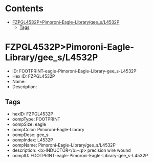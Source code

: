 



Contents
========

* [FZPGL4532P>Pimoroni-Eagle-Library/gee_s/L4532P](#fzpgl4532ppimoroni-eagle-librarygee_sl4532p)
	* [Tags](#tags)

# FZPGL4532P>Pimoroni-Eagle-Library/gee_s/L4532P

- ID: FOOTPRINT-eagle-Pimoroni-Eagle-Library-gee_s-L4532P
- Hex ID: FZPGL4532P
- Name: 
- Description: 

## Tags

- hexID: FZPGL4532P
- oompType: FOOTPRINT
- oompSize: eagle
- oompColor: Pimoroni-Eagle-Library
- oompDesc: gee_s
- oompIndex: L4532P
- oompName: Pimoroni-Eagle-Library/gee_s/L4532P
- description: &lt;b&gt;INDUCTOR&lt;/b&gt;&lt;p&gt;
precision wire wound
- oompID: FOOTPRINT-eagle-Pimoroni-Eagle-Library-gee_s-L4532P

